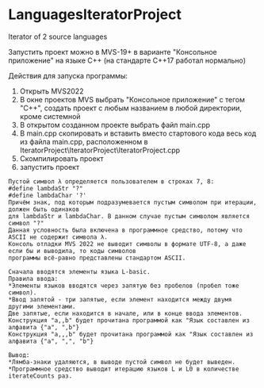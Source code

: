 # LanguagesIteratorProject
 Iterator of 2 source languages

Запустить проект можно в MVS-19+ в варианте "Консольное приложение" на языке C++ 
(на стандарте C++17 работал нормально)

Действия для запуска программы:
1) Открыть MVS2022
2) В окне проектов MVS выбрать "Консольное приложение" с тегом "C++", создать проект с любым названием в любой директории, кроме системной
3) В открытом созданном проекте выбрать файл main.cpp
4) В main.cpp скопировать и вставить вместо стартового кода весь код из файла main.cpp, 
расположенном в IteratorProject\IteratorProject\IteratorProject.cpp
5) Скомпилировать проект
6) запустить проект

~~~~~~~~~~~~~~~~~~~~~~~~~~~~~~~~~~~~~~~~~~~~~~~~~~~~~~~~~~~~~~~~~~~~~~~~~~~~~~~~~~~~~~~~~~~~~~~~~~~~~~
Пустой символ λ определяется пользователем в строках 7, 8:
#define lambdaStr "?"
#define lambdaChar '?'
Причём знак, под которым подразумевается пустым символом при итерации, должен быть одинаков
для lambdaStr и lambdaChar. В данном случае пустым символом является символ "?"
Данная условность была включена в программное средство, потому что ASCII не содержит символа λ.
Консоль отладки MVS 2022 не выводит символы в формате UTF-8, а даже если бы и выводила, то коды символов
программы всё-равно представлены стандартом ASCII.

Сначала вводятся элементы языка L-basic.
Правила ввода:
*Элементы языков вводятся через запятую без пробелов (пробел тоже символ).
*Ввод запятой - три запятые, если элемент находится между двумя другими элементами. 
Две запятые, если находится в начале, или в конце ввода элементов.
Конструкция "a,,b" будет прочитана программой как "Язык составлен из алфавита {"a", ",b"}
Конструкция "a,,,b" будет прочитана программой как "Язык составлен из алфавита {"a", ",", "b"}

Вывод:
*Лямба-знаки удаляются, в выводе пустой символ не будет выведен.
*Программное средство выводит итерацию языков L и L0 в количестве iterateCounts раз.
